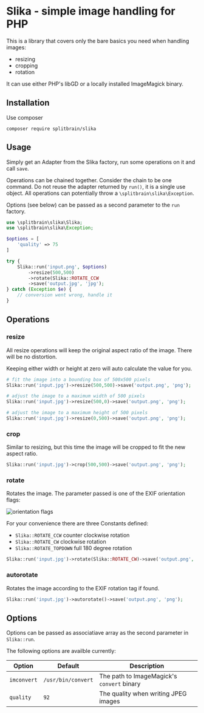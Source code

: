 # Slika - simple image handling for PHP

This is a library that covers only the bare basics you need when handling images:

  * resizing
  * cropping
  * rotation

It can use either PHP's libGD or a locally installed ImageMagick binary.

## Installation

Use composer

    composer require splitbrain/slika

## Usage

Simply get an Adapter from the Slika factory, run some operations on it and call `save`.

Operations can be chained together. Consider the chain to be one command. Do not reuse the adapter returned by `run()`, it is a single use object. All operations can potentially throw a `\splitbrain\slika\Exception`.

Options (see below) can be passed as a second parameter to the `run` factory. 

```php
use \splitbrain\slika\Slika;
use \splitbrain\slika\Exception;

$options = [
    'quality' => 75
]

try {
    Slika::run('input.png', $options)
        ->resize(500,500)
        ->rotate(Slika::ROTATE_CCW
        ->save('output.jpg', 'jpg');
} catch (Exception $e) {
    // conversion went wrong, handle it
}
```

## Operations 

### resize

All resize operations will keep the original aspect ratio of the image. There will be no distortion.

Keeping either width or height at zero will auto calculate the value for you.

```php
# fit the image into a bounding box of 500x500 pixels
Slika::run('input.jpg')->resize(500,500)->save('output.png', 'png');

# adjust the image to a maximum width of 500 pixels 
Slika::run('input.jpg')->resize(500,0)->save('output.png', 'png');

# adjust the image to a maximum height of 500 pixels 
Slika::run('input.jpg')->resize(0,500)->save('output.png', 'png');
```

### crop

Similar to resizing, but this time the image will be cropped to fit the new aspect ratio.

```php
Slika::run('input.jpg')->crop(500,500)->save('output.png', 'png');
```

### rotate

Rotates the image. The parameter passed is one of the EXIF orientation flags:

![orientation flags](https://i.stack.imgur.com/BFqgu.gif)

For your convenience there are three Constants defined:


* `Slika::ROTATE_CCW` counter clockwise rotation
* `Slika::ROTATE_CW` clockwise rotation
* `Slika::ROTATE_TOPDOWN` full 180 degree rotation 

```php
Slika::run('input.jpg')->rotate(Slika::ROTATE_CW)->save('output.png', 'png');
```

### autorotate

Rotates the image according to the EXIF rotation tag if found.

```php
Slika::run('input.jpg')->autorotate()->save('output.png', 'png');
```

## Options

Options can be passed as associatiave array as the second parameter in `Slika::run`.

The following options are availble currently:

| Option      | Default            | Description                                |
|-------------|--------------------|--------------------------------------------|
| `imconvert` | `/usr/bin/convert` | The path to ImageMagick's `convert` binary |
| `quality`   | `92`               | The quality when writing JPEG images       |

